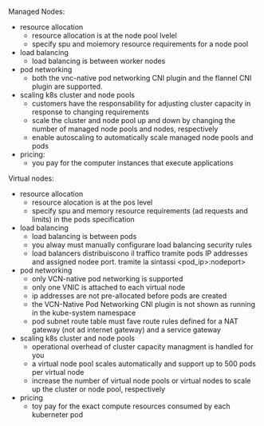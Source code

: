 Managed Nodes:
- resource allocation
	- resource allocation is at the node pool lvelel
	- specify spu and moìemory resource requirements for a node pool
- load balancing
	- load balancing is between worker nodes
- pod networking
	- both the vnc-native pod networking CNI plugin and the flannel CNI plugin are supported.
- scaling k8s cluster and node pools
	- customers have the responsability for adjusting cluster capacity in response to changing requirements
	- scale the cluster and node pool up and down by changing the number of managed node pools and nodes, respectively
	- enable autoscaling to automatically scale managed node pools and pods
- pricing:
	- you pay for the computer instances that execute applications

Virtual nodes:
- resource allocation
	- resource alocation is at the pos level
	- specify spu and memory resource requirements (ad requests and limits) in the pods specification
- load balancing
	- load balancing is between pods
	- you alway must manually configurare load balancing security rules
	- load balancers distribuiscono il traffico tramite pods IP addresses and assigned nodee port. tramite la sintassi <pod_ip>:nodeport>
- pod networking
	- only VCN-native pod networking is supported
	- only one VNIC is attached to each virtual node
	- ip addresses are not pre-allocated before pods are created
	- the VCN-Native Pod Networking CNI plugin is not shown as running in the kube-system namespace
	- pod subnet route table must fave route rules defined for a NAT gateway (not ad internet gateway) and a service gateway
- scaling k8s cluster and node pools
	- operational overhead of cluster capacity managment is handled for you
	- a virtual node pool scales automatically and support up to 500 pods per virtual node
	- increase the number of virtual node pools or virtual nodes to scale up the cluster or node pool, respectively
- pricing
	- toy pay for the exact compute resources consumed by each kuberneter pod